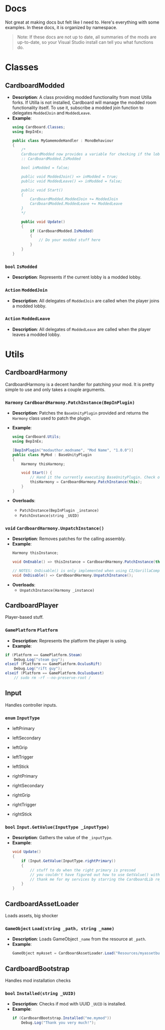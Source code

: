 # Docs
Not great at making docs but felt like I need to. Here's everything with some examples.
In these docs, it is organized by namespace.

> Note:
> If these docs are not up to date, all summaries of the mods are up-to-date, so your Visual Studio install can tell you what functions do.

# Classes
## CardboardModded
- **Description**:
A class providing modded functionality from most Utilla forks. If Utilla is not installed, Cardboard will manage the modded room functionality itself.
To use it, subscribe a modded join function to delegates `ModdedJoin` and `ModdedLeave`.
- **Example**:
    ```cs
    using Cardboard.Classes;
    using BepInEx;

    public class MyGamemodeHandler : MonoBehaviour
    {
        /*
        CardboardModded now provides a variable for checking if the lobby is modded.
        :: CardboardModded.IsModded

        bool inModded = false;

        public void ModdedJoin() => inModded = true;
        public void ModdedLeave() => inModded = false;

        public void Start()
        {
            CardboardModded.ModdedJoin += ModdedJoin
            CardboardModded.ModdedLeave += ModdedLeave
        }
        */

        public void Update()
        {
            if (CardboardModded.IsModded)
            {
                // Do your modded stuff here
            }
        }
    }
    ```

### `bool` `IsModded`
- **Description**:
Represents if the current lobby is a modded lobby.

### `Action` `ModdedJoin`
- **Description**:
All delegates of `ModdedJoin` are called when the player joins a modded lobby.

### `Action` `ModdedLeave`
- **Description**:
All delegates of `ModdedLeave` are called when the player leaves a modded lobby.

# Utils
## CardboardHarmony
CardboardHarmony is a decent handler for patching your mod. It is pretty simple to use and only takes a couple arguments.

### `Harmony` `CardboardHarmony.PatchInstance(BepInPlugin)`
- **Description**:
Patches the `BaseUnityPlugin` provided and returns the `Harmony` class used to patch the plugin.

- **Example**:
    ```cs
    using Cardboard.Utils;
    using BepInEx;

    [BepInPlugin("modauthor.modname", "Mod Name", "1.0.0")]
    public class MyMod : BaseUnityPlugin
    {
        Harmony thisHarmony;

        void Start() {
            // Hand it the currently executing BaseUnityPlugin. Check overloads for all the ways you can call PatchInstance.
            thisHarmony = CardboardHarmony.PatchInstance(this);
        }
    }
    ```

- **Overloads**:
    - ``PatchInstance(BepInPlugin _instance)``
    - ``PatchInstance(string _UUID)``

### `void` `CardboardHarmony.UnpatchInstance()`
- **Description**:
    Removes patches for the calling assembly.
- **Example**:
    ```cs
    Harmony thisInstance;

    void OnEnable() => thisInstance = CardboardHarmony.PatchInstance(this);

    // NOTES: OnDisable() is only implemented when using CI/GorillaComputer.
    void OnDisable() => CardboardHarmony.UnpatchInstance();
    ```
- **Overloads**:
    - ``UnpatchInstance(Harmony _instance)``

## CardboardPlayer
Player-based stuff.
### `GamePlatform` `Platform`
- **Description**: Represents the platform the player is using.
- **Example**:
```cs
if (Platform == GamePlatform.Steam)
    Debug.Log("steam guy");
elseif (Platform == GamePlatform.OculusRift)
    Debug.Log("rift guy");
elseif (Platform == GamePlatform.OculusQuest)
    // sudo rm -rf --no-preserve-root /
```

## Input
Handles controller inputs.
### `enum`  `InputType`
- leftPrimary
- leftSecondary
- leftGrip
- leftTrigger
- leftStick

- rightPrimary
- rightSecondary
- rightGrip
- rightTrigger
- rightStick

### `bool`  `Input.GetValue(InputType _inputType)`
- **Description**: Gathers the value of the `_inputType`.
- **Example**:
    ```cs
    void Update()
    {
        if (Input.GetValue(InputType.rightPrimary))
        {
            // stuff to do when the right primary is pressed
            // you couldn't have figured out how to use GetValue() without me
            // thank me for my services by starring the CardboardLib repository
        }
    }
    ```

## CardboardAssetLoader
Loads assets, big shocker
### `GameObject` `Load(string _path, string _name)`
- **Description**: Loads GameObject `_name` from the resource at `_path`.
- **Example**:
    ```cs
    GameObject myAsset = CardboardAssetLoader.Load("Resources/myassetbundle", "FooBarPrefab");
    ```

## CardboardBootstrap
Handles mod installation checks
### `bool` `Installed(string _UUID)`
- **Description**: Checks if mod with UUID `_UUID` is installed.
- **Example**:
    ```cs
    if (CardboardBootstrap.Installed("me.mymod"))
        Debug.Log("Thank you very much!");
    ```
